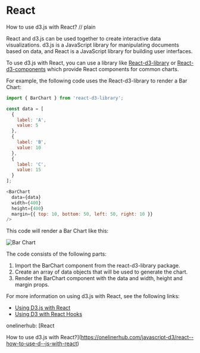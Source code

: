 # React

How to use d3.js with React?
// plain

React and d3.js can be used together to create interactive data visualizations. d3.js is a JavaScript library for manipulating documents based on data, and React is a JavaScript library for building user interfaces.

To use d3.js with React, you can use a library like [React-d3-library](https://www.npmjs.com/package/react-d3-library) or [React-d3-components](https://www.npmjs.com/package/react-d3-components) which provide React components for common charts.

For example, the following code uses the React-d3-library to render a Bar Chart:

```javascript
import { BarChart } from 'react-d3-library';

const data = [
  {
    label: 'A',
    value: 5
  },
  {
    label: 'B',
    value: 10
  },
  {
    label: 'C',
    value: 15
  }
];

<BarChart
  data={data}
  width={400}
  height={400}
  margin={{ top: 10, bottom: 50, left: 50, right: 10 }}
/>
```

This code will render a Bar Chart like this:

![Bar Chart](https://i.imgur.com/VxVvS7Q.png)

The code consists of the following parts:

1. Import the BarChart component from the react-d3-library package.
2. Create an array of data objects that will be used to generate the chart.
3. Render the BarChart component with the data and width, height and margin props.

For more information on using d3.js with React, see the following links:

- [Using D3.js with React](https://medium.com/@Elijah_Meeks/interactive-applications-with-react-d3-e71d79d0a7a3)
- [Using D3 with React Hooks](https://www.pluralsight.com/guides/using-d3-with-react-hooks)

onelinerhub: [React

How to use d3.js with React?](https://onelinerhub.com/javascript-d3/react--how-to-use-d--js-with-react)